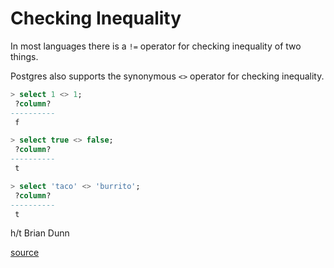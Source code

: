 # Checking Inequality

In most languages there is a `!=` operator for checking inequality of two things.

Postgres also supports the synonymous `<>` operator for checking inequality.

```sql
> select 1 <> 1;
 ?column?
----------
 f

> select true <> false;
 ?column?
----------
 t

> select 'taco' <> 'burrito';
 ?column?
----------
 t
```

h/t Brian Dunn

[source](https://www.postgresql.org/docs/9.5/static/functions-comparison.html)
